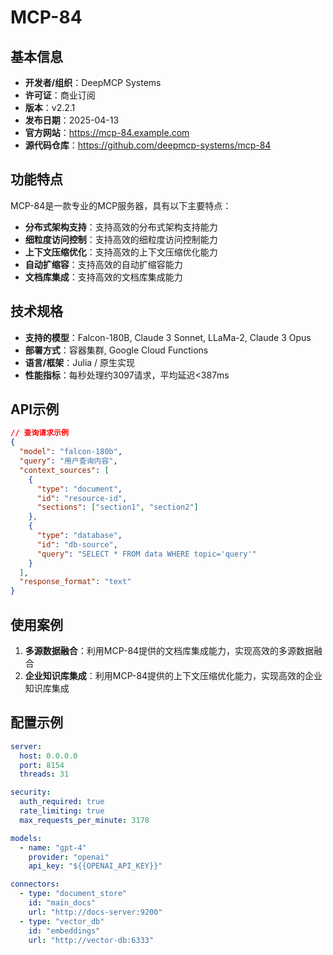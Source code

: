 # MCP-84

## 基本信息

- **开发者/组织**：DeepMCP Systems
- **许可证**：商业订阅
- **版本**：v2.2.1
- **发布日期**：2025-04-13
- **官方网站**：https://mcp-84.example.com
- **源代码仓库**：https://github.com/deepmcp-systems/mcp-84

## 功能特点

MCP-84是一款专业的MCP服务器，具有以下主要特点：

- **分布式架构支持**：支持高效的分布式架构支持能力
- **细粒度访问控制**：支持高效的细粒度访问控制能力
- **上下文压缩优化**：支持高效的上下文压缩优化能力
- **自动扩缩容**：支持高效的自动扩缩容能力
- **文档库集成**：支持高效的文档库集成能力


## 技术规格

- **支持的模型**：Falcon-180B, Claude 3 Sonnet, LLaMa-2, Claude 3 Opus
- **部署方式**：容器集群, Google Cloud Functions
- **语言/框架**：Julia / 原生实现
- **性能指标**：每秒处理约3097请求，平均延迟<387ms

## API示例

```json
// 查询请求示例
{
  "model": "falcon-180b",
  "query": "用户查询内容",
  "context_sources": [
    {
      "type": "document",
      "id": "resource-id",
      "sections": ["section1", "section2"]
    },
    {
      "type": "database",
      "id": "db-source",
      "query": "SELECT * FROM data WHERE topic='query'"
    }
  ],
  "response_format": "text"
}
```

## 使用案例

1. **多源数据融合**：利用MCP-84提供的文档库集成能力，实现高效的多源数据融合
2. **企业知识库集成**：利用MCP-84提供的上下文压缩优化能力，实现高效的企业知识库集成


## 配置示例

```yaml
server:
  host: 0.0.0.0
  port: 8154
  threads: 31

security:
  auth_required: true
  rate_limiting: true
  max_requests_per_minute: 3178

models:
  - name: "gpt-4"
    provider: "openai"
    api_key: "${{OPENAI_API_KEY}}"

connectors:
  - type: "document_store"
    id: "main_docs"
    url: "http://docs-server:9200"
  - type: "vector_db"
    id: "embeddings"
    url: "http://vector-db:6333"
```